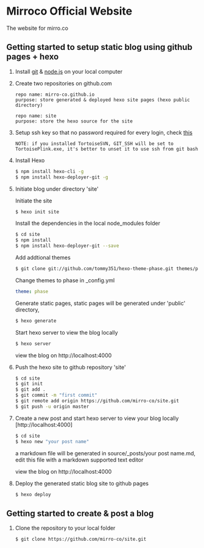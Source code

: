 # Mirroco Official Website

The website for mirro.co

## Getting started to setup static blog using github pages + hexo

1. Install [git](https://git-scm.com/downloads) & [node.js](https://nodejs.org/en/download/) on your local computer

2. Create two repositories on github.com
 
	```
	repo name: mirro-co.github.io
	purpose: store generated & deployed hexo site pages (hexo public directory)

	repo name: site
	purpose: store the hexo source for the site
	```

3. Setup ssh key so that no password required for every login, check [this](https://help.github.com/categories/ssh/) 
	```
	NOTE: if you installed TortoiseSVN, GIT_SSH will be set to TortoisePlink.exe, it's better to unset it to use ssh from git bash
	```
	
4. Install Hexo
	```bash
	$ npm install hexo-cli -g
	$ npm install hexo-deployer-git -g
	```
	
5. Initiate blog under directory 'site'
	
   Initiate the site
	```bash
	$ hexo init site
	```
	
	Install the dependencies in the local node_modules folder
	```bash
	$ cd site 
	$ npm install
	$ npm install hexo-deployer-git --save
	```
	
	Add addtional themes
	```bash
	$ git clone git://github.com/tommy351/hexo-theme-phase.git themes/phase
	```
	
	Change themes to phase in _config.yml
	```yaml
	theme: phase
	```
	
	Generate static pages, static pages will be generated under 'public' directory,
	```bash
	$ hexo generate
	```
	Start hexo server to view the blog locally
	```bash
	$ hexo server
	```

	view the blog on http://localhost:4000
	

6. Push the hexo site to github repository 'site'
	```bash
	$ cd site
	$ git init
	$ git add .
	$ git commit -m "first commit"
	$ git remote add origin https://github.com/mirro-co/site.git
	$ git push -u origin master
	```

7. Create a new post and start hexo server to view your blog locally	[http://localhost:4000]
	```bash
	$ cd site
	$ hexo new "your post name"
	```
	
	a markdown file will be generated in source/_posts/your post name.md, edit this file with a markdown supported text editor 
	
	view the blog on http://localhost:4000

8. Deploy the generated static blog site to github pages
	```bash
	$ hexo deploy
	```

## Getting started to create & post a blog

1. Clone the repository to your local folder
	```bash
	$ git clone https://github.com/mirro-co/site.git
	```
